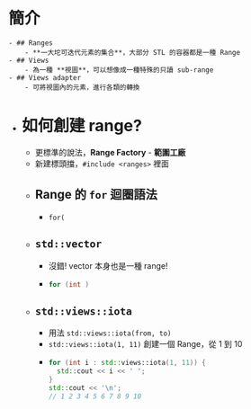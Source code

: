 # 簡介
	- ## Ranges
		- **一大坨可迭代元素的集合**，大部分 STL 的容器都是一種 Range
	- ## Views
		- 為一種 **視圖**，可以想像成一種特殊的只讀 sub-range
	- ## Views adapter
		- 可將視圖內的元素，進行各類的轉換
- # 如何創建 range?
	- 更標準的說法，**Range Factory** - **範圍工廠**
	- 新建標頭擋，`#include <ranges>` 裡面
	- ## Range 的 `for` 迴圈語法
		- `for(`
	- ## `std::vector`
		- 沒錯! vector 本身也是一種 range!
		- ```cpp
		  for (int )
		  ```
	- ## `std::views::iota`
		- 用法 `std::views::iota(from, to)`
		- `std::views::iota(1, 11)` 創建一個 Range，從 1 到 10
		- ```cpp
		  for (int i : std::views::iota(1, 11)) {
		    std::cout << i << ' ';
		  }
		  std::cout << '\n';
		  // 1 2 3 4 5 6 7 8 9 10
		  ```